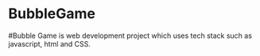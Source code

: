 # BubbleGame
#Bubble Game is web development project which uses tech stack such as javascript, html and CSS.
